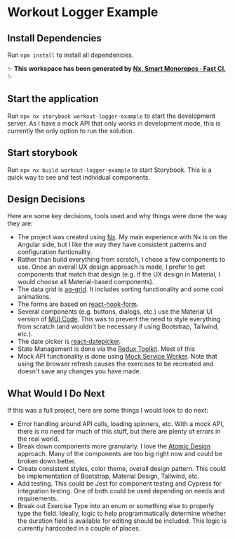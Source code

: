 # Workout Logger Example

## Install Dependencies

Run `npm install` to install all dependencies.

✨ **This workspace has been generated by [Nx, Smart Monorepos · Fast CI.](https://nx.dev)** ✨

## Start the application

Run `npx nx storybook workout-logger-example` to start the development server. As I have a mock API that only works in development mode, this is currently the only option to run the solution.

## Start storybook

Run `npx nx build workout-logger-example` to start Storybook. This is a quick way to see and test individual components.

## Design Decisions

Here are some key decisions, tools used and why things were done the way they are:
- The project was created using [Nx](https://nx.dev/). My main experience with Nx is on the Angular side, but I like the way they have consistent patterns and configuration funtionality.
- Rather than build everything from scratch, I chose a few components to use. Once an overall UX design approach is made, I prefer to get components that match that design (e.g. if the UX design in Material, I would choose all Material-based components).
- The data grid is [ag-grid](https://ag-grid.com/). It includes sorting functionality and some cool animations.
- The forms are based on [react-hook-form](https://react-hook-form.com/).
- Several components (e.g. buttons, dialogs, etc.) use the Material UI version of [MUI Code](https://mui.com/). This was to prevent the need to style everything from scratch (and wouldn't be necessary if using Bootstrap, Tailwind, etc.).
- The date picker is [react-datepicker](https://github.com/Hacker0x01/react-datepicker).
- State Management is done via the [Redux Toolkit](https://redux-toolkit.js.org/). Most of this 
- Mock API functionality is done using [Mock Service Worker](https://github.com/mswjs/msw). Note that using the browser refresh causes the exercises to be recreated and doesn't save any changes you have made.

## What Would I Do Next

If this was a full project, here are some things I would look to do next:
- Error handling around API calls, loading spinners, etc. With a mock API, there is no need for much of this stuff, but there are plenty of errors in the real world.
- Break down components more granularly. I love the [Atomic Design](https://bradfrost.com/blog/post/atomic-web-design/) approach. Many of the components are too big right now and could be broken down better.
- Create consistent styles, color theme, overall design pattern. This could be implementation of Bootstrap, Material Design, Tailwind, etc.
- Add testing. This could be Jest for component testing and Cypress for integration testing. One of both could be used depending on needs and requirements.
- Break out Exercise Type into an enum or something else to properly type the field. Ideally, logic to help programmatically determine whether the duration field is available for editing should be included. This logic is currently hardcoded in a couple of places.
